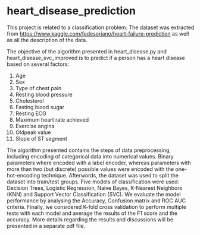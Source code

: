 # heart_disease_prediction
This project is related to a classification problem. The dataset was extracted from https://www.kaggle.com/fedesoriano/heart-failure-prediction as well as all the description of the data.

The objective of the algorithm presented in heart_disease.py and heart_disease_svc_improved is to predict if a person has a heart disease based on several factors:

1. Age
2. Sex
3. Type of chest pain
4. Resting blood pressure
5. Cholesterol
6. Fasting blood sugar
7. Resting ECG
8. Maximum heart rate achieved
9. Exercise angina
10. Oldpeak value
11. Slope of ST segment

The algorithm presented contains the steps of data preprocessing, including encoding of categorical data into numerical values. Binary parameters where encoded with a label encoder, whereas parameters with more than two (but discrete) possible values were encoded with the one-hot-encoding technique. Afterwords, the dataset was used to split the dataset into train/test groups. Five models of classification were used: Decision Trees, Logistic Regression, Naive Bayes, K-Nearest Neighbors (KNN) and Support Vector Classification (SVC). We evaluate the model performance by analysing the Accuracy, Confusion matrix and ROC AUC criteria. Finally, we considered K-fold cross validation to perform multiple tests with each model and average the results of the F1 score and the accuracy. More details regarding the results and discussions will be presented in a separate pdf file.
